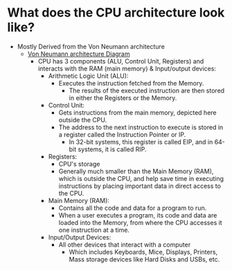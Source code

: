 # What does the CPU architecture look like?

* Mostly Derived from the Von Neumann architecture
  * [Von Neumann architecture Diagram](</examples/vonneumann.png>)
    * CPU has 3 components (ALU, Control Unit, Registers) and interacts with the RAM (main memory) & Input/output devices:
      * Arithmetic Logic Unit (ALU):
        * Executes the instruction fetched from the Memory.
          * The results of the executed instruction are then stored in either the Registers or the Memory.
      * Control Unit:
        * Gets instructions from the main memory, depicted here outside the CPU.
        * The address to the next instruction to execute is stored in a register called the Instruction Pointer or IP.
          * In 32-bit systems, this register is called EIP, and in 64-bit systems, it is called RIP.
      * Registers:
        * CPU's storage
        * Generally much smaller than the Main Memory (RAM), which is outside the CPU, and help save time in executing instructions by placing important data in direct access to the CPU.
      * Main Memory (RAM):
        * Contains all the code and data for a program to run.
        * When a user executes a program, its code and data are loaded into the Memory, from where the CPU accesses it one instruction at a time.
      * Input/Output Devices:
        * All other devices that interact with a computer
          * Which includes Keyboards, Mice, Displays, Printers, Mass storage devices like Hard Disks and USBs, etc.

